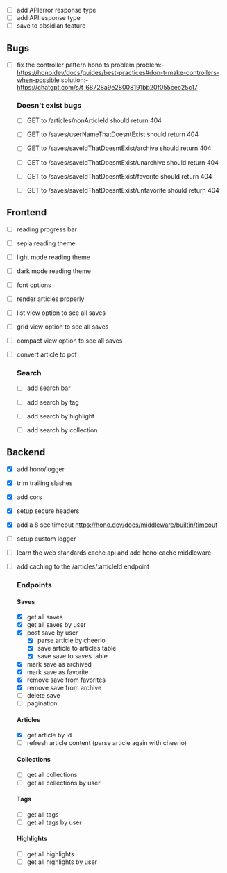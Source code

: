 - [ ] add APIerror response type
- [ ] add APIresponse type
- [ ] save to obsidian feature

## Bugs
- [ ] fix the controller pattern hono ts problem 
    problem:- https://hono.dev/docs/guides/best-practices#don-t-make-controllers-when-possible
    solution:- https://chatgpt.com/s/t_68728a9e28008191bb20f055cec25c17

    ### Doesn't exist bugs
    - [ ] GET to /articles/nonArticleId should return 404
    - [ ] GET to /saves/userNameThatDoesntExist should return 404 
    - [ ] GET to /saves/saveIdThatDoesntExist/archive should return 404
    - [ ] GET to /saves/saveIdThatDoesntExist/unarchive should return 404
    - [ ] GET to /saves/saveIdThatDoesntExist/favorite should return 404
    - [ ] GET to /saves/saveIdThatDoesntExist/unfavorite should return 404



## Frontend 
- [ ] reading progress bar
- [ ] sepia reading theme
- [ ] light mode reading theme
- [ ] dark mode reading theme
- [ ] font options
- [ ] render articles properly
- [ ] list view option to see all saves
- [ ] grid view option to see all saves
- [ ] compact view option to see all saves
- [ ] convert article to pdf

    ### Search 
    - [ ] add search bar
    - [ ] add search by tag
    - [ ] add search by highlight
    - [ ] add search by collection


## Backend 
- [x] add hono/logger
- [x] trim trailing slashes
- [x] add cors
- [x] setup secure headers
- [x] add a 8 sec timeout https://hono.dev/docs/middleware/builtin/timeout 
- [ ] setup custom logger
- [ ] learn the web standards cache api and add hono cache middleware 
- [ ] add caching to the /articles/:articleId endpoint

    ### Endpoints
    #### Saves
    - [x] get all saves
    - [x] get all saves by user
    - [x] post save by user
        - [x] parse article by cheerio
        - [x] save article to articles table
        - [x] save save to saves table
    - [x] mark save as archived
    - [x] mark save as favorite
    - [x] remove save from favorites
    - [x] remove save from archive
    - [ ] delete save
    - [ ] pagination

    #### Articles
    - [x] get article by id
    - [ ] refresh article content (parse article again with cheerio)

    #### Collections
    - [ ] get all collections
    - [ ] get all collections by user

    #### Tags
    - [ ] get all tags
    - [ ] get all tags by user

    #### Highlights
    - [ ] get all highlights
    - [ ] get all highlights by user